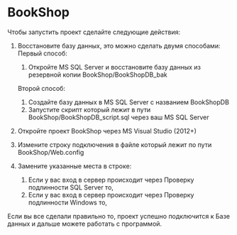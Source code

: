 # BookShop
Чтобы запустить проект сделайте следующие действия:
1. Восстановите базу данных, это можно сделать двумя способами:
    Первый способ:
   1. Откройте MS SQL Server и восстановите базу данных из резервной копии BookShop/BookShopDB_bak

    Второй способ:
   1. Создайте базу данных в MS SQL Server с названием BookShopDB
   2. Запустите скрипт который лежит в пути BookShop/BookShopDB_script.sql через ваш MS SQL Server

2. Откройте проект BookShop через MS Visual Studio (2012+)
3. Измените строку подключения в файле который лежит по пути BookShop/Web.config
4. Замените указанные места в строке: 
   1. Если у вас вход в сервер происходит через Проверку подлинности SQL Server то, <add name="BookShopDBEntities"   connectionString="metadata=res://*/Models.Model1.csdl|res://*/Models.Model1.ssdl|res://*/Models.Model1.msl;provider=System.Data.SqlClient;provider connection string=&quot;data source=LAPTOP-E5C7TC4D\SQLEXPRESS;initial catalog=BookShopDB;persist security info=True;user id=sa;password=123;MultipleActiveResultSets=True;App=EntityFramework&quot;" providerName="System.Data.EntityClient" />
   2. Если у вас вход в сервер происходит через Проверку подлинности Windows то, <add name="BookShopDBEntities" connectionString="metadata=res://*/Models.Model1.csdl|res://*/Models.Model1.ssdl|res://*/Models.Model1.msl;provider=System.Data.SqlClient;provider connection string=&quot;data source=LAPTOP-E5C7TC4D\SQLEXPRESS;initial catalog=BookShopDB;integrated security=True;MultipleActiveResultSets=True;App=EntityFramework&quot;" providerName="System.Data.EntityClient" />

Если вы все сделали правильно то, проект успешно подключится к Базе данных и дальше можете работать с программой.
